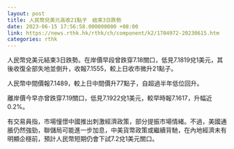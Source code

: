 ```yaml
---
layout: post
title: 人民幣兌美元高收21點子　結束3日跌勢
date: 2023-06-15 17:56:58.000000000 +08:00
link: https://news.rthk.hk/rthk/ch/component/k2/1704972-20230615.htm
categories: rthk
---
```


人民幣兌美元結束3日跌勢。在岸價早段曾跌穿7.18關口，低見7.1819兌1美元，其後收復全部失地並倒升，收報7.1555，較上日收市微升21點子。

人民幣中間價報7.1489，較上日中間價升77點子，自超過半年低位回升。

離岸價今早亦曾跌穿7.19關口，低見7.1922兌1美元，較早時報7.1617，升幅近0.2%。

有交易員指，市場憧憬中國推出刺激經濟政策，部分提振市場情緒。不過，美國通脹仍然強勁，聯儲局可能進一步加息，中美貨幣政策或繼續背馳，在內地經濟未有明顯企穩前，預計人民幣短期仍會下試7.2兌1美元關口。
